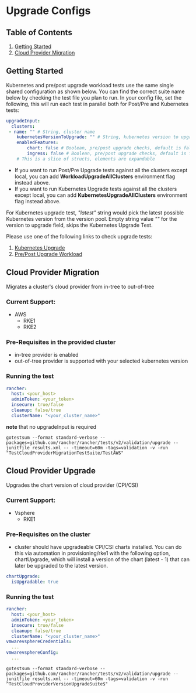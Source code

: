 # Upgrade Configs

## Table of Contents
1. [Getting Started](#Getting-Started)
2. [Cloud Provider Migration](#cloud-provider-migration)

## Getting Started
Kubernetes and pre/post upgrade workload tests use the same single shared configuration as shown below. You can find the correct suite name below by checking the test file you plan to run.
In your config file, set the following, this will run each test in parallel both for Post/Pre and Kubernetes tests:

```yaml
upgradeInput:
  clusters:
 - name: "" # String, cluster name
    kubernetesVersionToUpgrade: "" # String, kubernetes version to upgrade
    enabledFeatures:
        chart: false # Boolean, pre/post upgrade checks, default is false
        ingress: false # Boolean, pre/post upgrade checks, default is false
    # This is a slice of structs, elements are expandable
```
 - If you want to run Post/Pre Upgrade tests against all the clusters except local, you can add **WorkloadUpgradeAllClusters** environment flag instead above. 
 - If you want to run Kubernetes Upgrade tests against all the clusters except local, you can add **KubernetesUpgradeAllClusters** environment flag instead above.

For Kubernetes upgrade test, *"latest"* string would pick the latest possible Kubernetes version from the version pool. Empty string value *""* for the version to upgrade field, skips the Kubernetes Upgrade Test.

Please use one of the following links to check upgrade tests:

1. [Kubernetes Upgrade](kubernetes_test.go)
2. [Pre/Post Upgrade Workload](workload_test.go)


## Cloud Provider Migration
Migrates a cluster's cloud provider from in-tree to out-of-tree

### Current Support:
* AWS
  * RKE1
  * RKE2

### Pre-Requisites in the provided cluster
* in-tree provider is enabled
* out-of-tree provider is supported with your selected kubernetes version

### Running the test
```yaml
rancher:
  host: <your_host>
  adminToken: <your_token>
  insecure: true/false
  cleanup: false/true
  clusterName: "<your_cluster_name>"
```

**note** that no upgradeInput is required

`gotestsum --format standard-verbose --packages=github.com/rancher/rancher/tests/v2/validation/upgrade --junitfile results.xml -- -timeout=60m -tags=validation -v -run "TestCloudProviderMigrationTestSuite/TestAWS"`


## Cloud Provider Upgrade
Upgrades the chart version of cloud provider (CPI/CSI)

### Current Support:
* Vsphere
  * RKE1

### Pre-Requisites on the cluster
* cluster should have upgradeable CPI/CSI charts installed. You can do this via automation in provisioning/rke1 with the following option, chartUpgrade, which will install a version of the chart (latest - 1) that can later be upgraded to the latest version. 
```yaml
chartUpgrade:
  isUpgradable: true
```

### Running the test
```yaml
rancher:
  host: <your_host>
  adminToken: <your_token>
  insecure: true/false
  cleanup: false/true
  clusterName: "<your_cluster_name>"
vmwarevsphereCredentials:
  ...
vmwarevsphereConfig: 
  ...
```

`gotestsum --format standard-verbose --packages=github.com/rancher/rancher/tests/v2/validation/upgrade --junitfile results.xml -- -timeout=60m -tags=validation -v -run ^TestCloudProviderVersionUpgradeSuite$"`